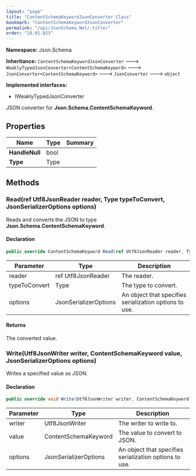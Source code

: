 ```yaml
---
layout: "page"
title: "ContentSchemaKeywordJsonConverter Class"
bookmark: "ContentSchemaKeywordJsonConverter"
permalink: "/api/JsonSchema.Net/:title/"
order: "10.01.023"
---
```

**Namespace:** Json.Schema

**Inheritance:**
`ContentSchemaKeywordJsonConverter`
 🡒 
`WeaklyTypedJsonConverter<ContentSchemaKeyword>`
 🡒 
`JsonConverter<ContentSchemaKeyword>`
 🡒 
`JsonConverter`
 🡒 
`object`

**Implemented interfaces:**

- IWeaklyTypedJsonConverter

JSON converter for **Json.Schema.ContentSchemaKeyword**.

## Properties

| Name | Type | Summary |
|---|---|---|
| **HandleNull** | bool |  |
| **Type** | Type |  |

## Methods

### Read(ref Utf8JsonReader reader, Type typeToConvert, JsonSerializerOptions options)

Reads and converts the JSON to type **Json.Schema.ContentSchemaKeyword**.

#### Declaration

```c#
public override ContentSchemaKeyword Read(ref Utf8JsonReader reader, Type typeToConvert, JsonSerializerOptions options)
```

| Parameter | Type | Description |
|---|---|---|
| reader | ref Utf8JsonReader | The reader. |
| typeToConvert | Type | The type to convert. |
| options | JsonSerializerOptions | An object that specifies serialization options to use. |


#### Returns

The converted value.

### Write(Utf8JsonWriter writer, ContentSchemaKeyword value, JsonSerializerOptions options)

Writes a specified value as JSON.

#### Declaration

```c#
public override void Write(Utf8JsonWriter writer, ContentSchemaKeyword value, JsonSerializerOptions options)
```

| Parameter | Type | Description |
|---|---|---|
| writer | Utf8JsonWriter | The writer to write to. |
| value | ContentSchemaKeyword | The value to convert to JSON. |
| options | JsonSerializerOptions | An object that specifies serialization options to use. |


